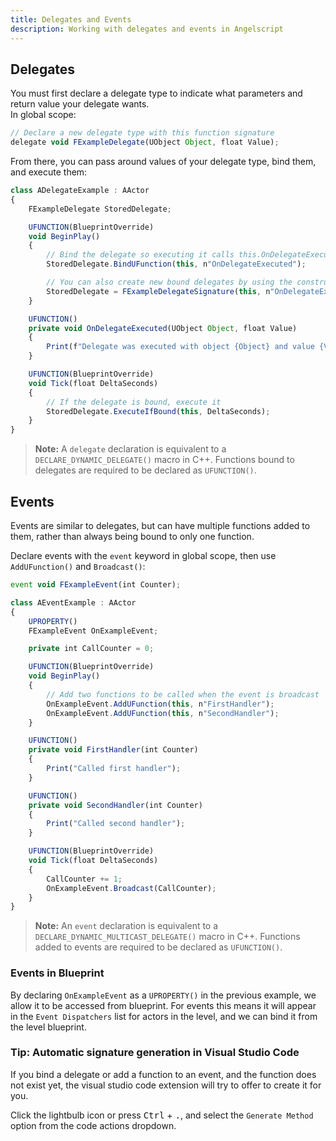 ```yaml
---
title: Delegates and Events
description: Working with delegates and events in Angelscript
---
```


## Delegates

You must first declare a delegate type to indicate what parameters and return value your delegate wants.  
In global scope:

```typescript
// Declare a new delegate type with this function signature
delegate void FExampleDelegate(UObject Object, float Value);
```

From there, you can pass around values of your delegate type, bind them, and execute them:

```typescript
class ADelegateExample : AActor
{
    FExampleDelegate StoredDelegate;

    UFUNCTION(BlueprintOverride)
    void BeginPlay()
    {
        // Bind the delegate so executing it calls this.OnDelegateExecuted()
        StoredDelegate.BindUFunction(this, n"OnDelegateExecuted");

        // You can also create new bound delegates by using the constructor:
        StoredDelegate = FExampleDelegateSignature(this, n"OnDelegateExecuted");
    }

    UFUNCTION()
    private void OnDelegateExecuted(UObject Object, float Value)
    {
        Print(f"Delegate was executed with object {Object} and value {Value}");
    }

    UFUNCTION(BlueprintOverride)
    void Tick(float DeltaSeconds)
    {
        // If the delegate is bound, execute it
        StoredDelegate.ExecuteIfBound(this, DeltaSeconds);
    }
}
```

> **Note:** A `delegate` declaration is equivalent to a `DECLARE_DYNAMIC_DELEGATE()` macro in C++.
> Functions bound to delegates are required to be declared as `UFUNCTION()`.

## Events

Events are similar to delegates, but can have multiple functions added to them, rather than always being bound to only one function.

Declare events with the `event` keyword in global scope, then use `AddUFunction()` and `Broadcast()`:

```typescript
event void FExampleEvent(int Counter);

class AEventExample : AActor
{
    UPROPERTY()
    FExampleEvent OnExampleEvent;

    private int CallCounter = 0;

    UFUNCTION(BlueprintOverride)
    void BeginPlay()
    {
        // Add two functions to be called when the event is broadcast
        OnExampleEvent.AddUFunction(this, n"FirstHandler");
        OnExampleEvent.AddUFunction(this, n"SecondHandler");
    }

    UFUNCTION()
    private void FirstHandler(int Counter)
    {
        Print("Called first handler");
    }

    UFUNCTION()
    private void SecondHandler(int Counter)
    {
        Print("Called second handler");
    }

    UFUNCTION(BlueprintOverride)
    void Tick(float DeltaSeconds)
    {
        CallCounter += 1;
        OnExampleEvent.Broadcast(CallCounter);
    }
}
```

> **Note:** An `event` declaration is equivalent to a `DECLARE_DYNAMIC_MULTICAST_DELEGATE()` macro in C++.
> Functions added to events are required to be declared as `UFUNCTION()`.

### Events in Blueprint

By declaring `OnExampleEvent` as a `UPROPERTY()` in the previous example, we allow it to be accessed from blueprint.
For events this means it will appear in the `Event Dispatchers` list for actors in the level, and we can bind it from the level blueprint.

### Tip: Automatic signature generation in Visual Studio Code

If you bind a delegate or add a function to an event, and the function does not exist yet, the visual studio code extension will try to offer to create it for you.

Click the lightbulb icon or press <kbd>Ctrl</kbd> + <kbd>.</kbd>, and select the `Generate Method` option from the code actions dropdown.
